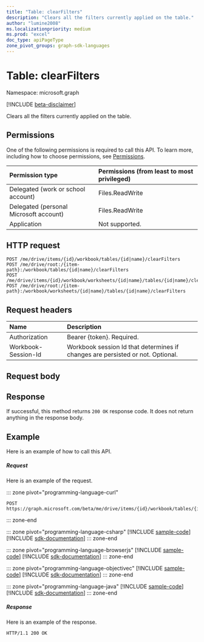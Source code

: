 ```yaml
---
title: "Table: clearFilters"
description: "Clears all the filters currently applied on the table."
author: "lumine2008"
ms.localizationpriority: medium
ms.prod: "excel"
doc_type: apiPageType
zone_pivot_groups: graph-sdk-languages
---
```


# Table: clearFilters

Namespace: microsoft.graph

[!INCLUDE [beta-disclaimer](../../includes/beta-disclaimer.md)]

Clears all the filters currently applied on the table.
## Permissions
One of the following permissions is required to call this API. To learn more, including how to choose permissions, see [Permissions](/graph/permissions-reference).

|Permission type      | Permissions (from least to most privileged)              |
|:--------------------|:---------------------------------------------------------|
|Delegated (work or school account) | Files.ReadWrite    |
|Delegated (personal Microsoft account) | Files.ReadWrite    |
|Application | Not supported. |

## HTTP request
<!-- { "blockType": "ignored" } -->
```http
POST /me/drive/items/{id}/workbook/tables/{id|name}/clearFilters
POST /me/drive/root:/{item-path}:/workbook/tables/{id|name}/clearFilters
POST /me/drive/items/{id}/workbook/worksheets/{id|name}/tables/{id|name}/clearFilters
POST /me/drive/root:/{item-path}:/workbook/worksheets/{id|name}/tables/{id|name}/clearFilters

```
## Request headers
| Name       | Description|
|:---------------|:----------|
| Authorization  | Bearer {token}. Required. |
| Workbook-Session-Id  | Workbook session Id that determines if changes are persisted or not. Optional.|

## Request body

## Response

If successful, this method returns `200 OK` response code. It does not return anything in the response body.

## Example
Here is an example of how to call this API.
##### Request
Here is an example of the request.

::: zone pivot="programming-language-curl"
<!-- {
  "blockType": "request",
  "name": "table_clearfilters"
}-->
```http
POST https://graph.microsoft.com/beta/me/drive/items/{id}/workbook/tables/{id|name}/clearFilters
```

::: zone-end

::: zone pivot="programming-language-csharp"
[!INCLUDE [sample-code](../includes/snippets/csharp/table-clearfilters-csharp-snippets.md)]
[!INCLUDE [sdk-documentation](../includes/snippets/snippets-sdk-documentation-link.md)]
::: zone-end

::: zone pivot="programming-language-browserjs"
[!INCLUDE [sample-code](../includes/snippets/javascript/table-clearfilters-javascript-snippets.md)]
[!INCLUDE [sdk-documentation](../includes/snippets/snippets-sdk-documentation-link.md)]
::: zone-end

::: zone pivot="programming-language-objectivec"
[!INCLUDE [sample-code](../includes/snippets/objc/table-clearfilters-objc-snippets.md)]
[!INCLUDE [sdk-documentation](../includes/snippets/snippets-sdk-documentation-link.md)]
::: zone-end

::: zone pivot="programming-language-java"
[!INCLUDE [sample-code](../includes/snippets/java/table-clearfilters-java-snippets.md)]
[!INCLUDE [sdk-documentation](../includes/snippets/snippets-sdk-documentation-link.md)]
::: zone-end

##### Response
Here is an example of the response. 
<!-- {
  "blockType": "response"
} -->
```http
HTTP/1.1 200 OK
```

<!-- uuid: 8fcb5dbc-d5aa-4681-8e31-b001d5168d79
2015-10-25 14:57:30 UTC -->
<!--
{
  "type": "#page.annotation",
  "description": "Table: clearFilters",
  "keywords": "",
  "section": "documentation",
  "tocPath": "",
  "suppressions": [
  ]
}
-->

